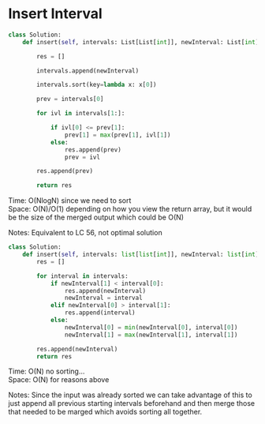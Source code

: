 # Insert Interval 

```Python
class Solution:
    def insert(self, intervals: List[List[int]], newInterval: List[int]) -> List[List[int]]:

        res = []

        intervals.append(newInterval)

        intervals.sort(key=lambda x: x[0])

        prev = intervals[0]

        for ivl in intervals[1:]:

            if ivl[0] <= prev[1]:
                prev[1] = max(prev[1], ivl[1])
            else:
                res.append(prev)
                prev = ivl

        res.append(prev)

        return res
```
Time: O(NlogN) since we need to sort<br>
Space: O(N)/O(1) depending on how you view the return array, but it would be the size of the merged output which could be O(N)<br>

Notes: Equivalent to LC 56, not optimal solution<br>

```Python
class Solution:
    def insert(self, intervals: list[list[int]], newInterval: list[int]) -> list[list[int]]:
        res = []

        for interval in intervals:
            if newInterval[1] < interval[0]:
                res.append(newInterval)
                newInterval = interval
            elif newInterval[0] > interval[1]:
                res.append(interval)
            else:
                newInterval[0] = min(newInterval[0], interval[0])
                newInterval[1] = max(newInterval[1], interval[1])

        res.append(newInterval)
        return res
```
Time: O(N) no sorting...<br>
Space: O(N) for reasons above<br>

Notes: Since the input was already sorted we can take advantage of this to just append all previous starting intervals beforehand and then merge those that needed to be marged which avoids sorting all together. 


